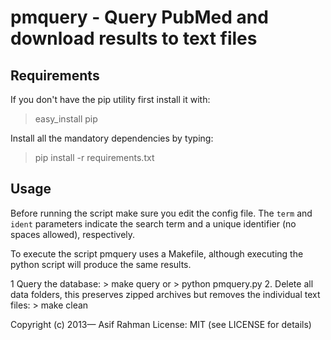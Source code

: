 # pmquery - Query PubMed and download results to text files

## Requirements

If you don't have the pip utility first install it with:
> easy_install pip

Install all the mandatory dependencies by typing:
> pip install -r requirements.txt

## Usage
Before running the script make sure you edit the config file.
The `term` and `ident` parameters indicate the search term
and a unique identifier (no spaces allowed), respectively.

To execute the script pmquery uses a Makefile, although
executing the python script will produce the same results.

1	Query the database:
	> make query
		or
	> python pmquery.py
2.	Delete all data folders, this preserves zipped archives
	but removes the individual text files:
	> make clean

Copyright (c) 2013— Asif Rahman
License: MIT (see LICENSE for details)
